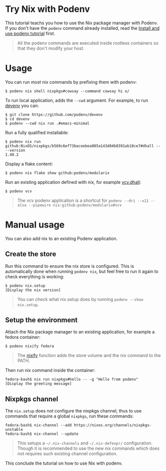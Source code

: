 # Try Nix with Podenv

This tutorial teachs you how to use the Nix package manager with Podenv.
If you don't have the `podenv` command already installed, read the [Install and use podenv tutorial](./install.md) first.

> All the podenv commands are executed inside rootless containers so that they don't modify your host.

# Usage

You can run most nix commands by prefixing them with podenv:

```ShellSession
$ podenv nix shell nixpkgs#cowsay --command cowsay hi o/
```

To run local application, adds the `--cwd` argument. For example, to run [devenv](https://github.com/podenv/devenv) you can:

```ShellSession
$ git clone https://github.com/podenv/devenv
$ cd devenv
$ podenv --cwd nix run .#emacs-minimal
```

Run a fully qualified installable:

```ShellSession
$ podenv nix run github:NixOS/nixpkgs/b569c6ef73baceebea085a143d84b0391ab18ce7#dhall -- --version
1.40.2
```

Display a flake content:

```ShellSession
$ podenv nix flake show github:podenv/modularix
```

Run an existing application defined with nix, for example [vcv.dhall](https://github.com/podenv/hub/blob/main/Applications/vcv.dhall):

```ShellSession
$ podenv vcv
```

> The vcv podenv application is a shortcut for `podenv --dri --x11 --alsa --pipewire nix:github:podenv/modularix#vcv`

# Manual usage

You can also add nix to an existing Podenv application.

## Create the store

Run this command to ensure the nix store is configured. This is automatically done when running `podenv nix`, but feel free to run it again to check everything is working:

```ShellSession
$ podenv nix.setup
[Display the nix version]
```

> You can check what nix.setup does by running `podenv --show nix.setup`.

## Setup the environment

Attach the Nix package manager to an existing application, for example a fedora container:

```ShellSession
$ podenv nixify fedora
```

> The [nixify](https://github.com/podenv/hub/blob/main/Applications/nixify.dhall) function adds the store volume and the nix command to the PATH.

Then run nix command inside the container:

```ShellSession
fedora-bash$ nix run nixpkgs#hello -- -g "Hello from podenv"
[Display the greeting message]
```

## Nixpkgs channel

The `nix.setup` does not configure the nixpkgs channel, thus to use commands that require a global `nixpkgs`,
run these commands:

```ShellSession
fedora-bash$ nix-channel --add https://nixos.org/channels/nixpkgs-unstable
fedora-bash$ nix-channel --update
```

> This setups a `~/.nix-channels` and `~/.nix-defexpr/` configuration.
> Though it is recommended to use the new nix commands which does not requires such existing channel configuration.

This conclude the tutorial on how to use Nix with podenv.
